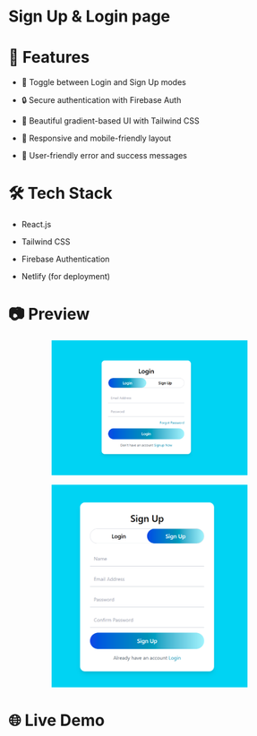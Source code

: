 # Sign Up & Login page 
# 🚀 Features
* 🔄 Toggle between Login and Sign Up modes
  
* 🔒 Secure authentication with Firebase Auth
  
* 🎨 Beautiful gradient-based UI with Tailwind CSS

* 📱 Responsive and mobile-friendly layout
  
* 💬 User-friendly error and success messages

# 🛠️ Tech Stack
* React.js

* Tailwind CSS

* Firebase Authentication

* Netlify (for deployment)

# 📷 Preview
<p align="center">
  <img src="login.png" width="350"> 
</p>

<p align="center">
  <img src="sign.png" width="350"> 
</p>

# 🌐 Live Demo
